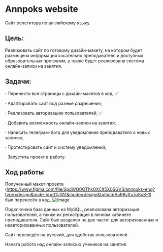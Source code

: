 # Annpoks website
Сайт репетитора по английскому языку.

## Цель:
Реализовать сайт по готовому дизайн-макету, на котором будет размещена информация касательно преподавателя и доступных образовательных программ, а также будет реализована система онлайн-записи на занятия.

## Задачи:
· Перенести все страницы с дизайн-макетов в код;  ✅

· Адаптировать сайт под разные разрешения;

· Реализовать авторизацию пользователей;  ✅

· Добавить возможность онлайн-записи на занятия;

· Написать телеграм-бота для уведомления преподавателя о новых записях;

· Протестировать сайт и систему уведомлений;

· Запустить проект в работу.

## Ход работы
Полученный макет проекта (https://www.figma.com/file/SpdWG0QThkOXCIt5X06GV3/annpoks-eng?type=design&node-id=0%3A1&mode=design&t=IhomAaR8vXuTqSuS-1) был перенесён в код.
![image](https://github.com/yeerrrssh/annpoks/assets/96641299/bb9cd92b-6d6b-4f7a-9d4c-e92c079f3abb)

Подключена база данных на MySQL, реализована авторизация пользователей, а также их регистрация в личном кабинете преподавателя. Сайт был разделен на две части: для авторизованных и неавторизованных пользователей.

Сайт переведён на русский, для удобства пользователей.

Начата работа над онлайн-записью учеников на занятия.
